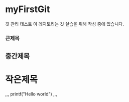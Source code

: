 # myFirstGit
깃 관리 테스트
이 레지토리는 깃 실습을 위해 작성 중에 있습니다.
### 큰제목
## 중간제목
# 작은제목
,,,
printf("Hello world")
,,,
